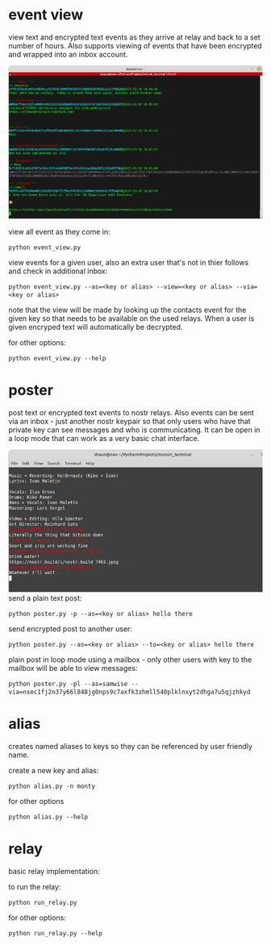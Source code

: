 # event view
view text and encrypted text events as they arrive at relay and back to a set number of hours.
Also supports viewing of events that have been encrypted and wrapped into an inbox account. 

![event view screenshot](event_view.png)

view all event as they come in:
```shell
python event_view.py 
```
view events for a given user, also an extra user that's not in thier follows and check in additional inbox:
```shell
python event_view.py --as=<key or alias> --view=<key or alias> --via=<key or alias>
````
note that the view will be made by looking up the contacts event for the given key so that needs to be available 
on the used relays. When a user is given encryped text will automatically be decrypted. 

for other options:
```shell
python event_view.py --help
```

# poster
post text or encrypted text events to nostr relays. 
Also events can be sent via an inbox - just another nostr 
keypair so that only users who have that private key can see messages and who is 
communicating. It can be open in a loop mode that can work as a very basic chat interface. 

![poster open in loopmode](poster.png)
send a plain text post:
```shell
python poster.py -p --as=<key or alias> hello there
```
send encrypted post to another user:
```shell
python poster.py --as=<key or alias> --to=<key or alias> hello there
```
plain post in loop mode using a mailbox - only other users with key to the mailbox will be able to view messages: 
```shell
python poster.py -pl --as=samwise --via=nsec1fj2n37y66l848jg0nps9c7axfk3zhmll540plklnxyt2dhga7u5qjzhkyd
```
# alias
creates named aliases to keys so they can be referenced by user friendly name.

create a new key and alias:
```shell
python alias.py -n monty        
```
for other options
```
python alias.py --help
```
# relay
basic relay implementation: 

to run the relay:
```shell
python run_relay.py        
```
for other options:
```
python run_relay.py --help
```
